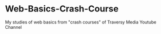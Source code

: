 # Web-Basics-Crash-Course
My studies of web basics from "crash courses" of Traversy Media Youtube Channel
